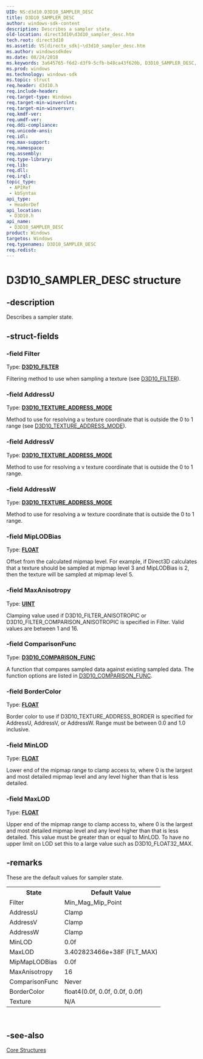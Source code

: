 ```yaml
---
UID: NS:d3d10.D3D10_SAMPLER_DESC
title: D3D10_SAMPLER_DESC
author: windows-sdk-content
description: Describes a sampler state.
old-location: direct3d10\d3d10_sampler_desc.htm
tech.root: direct3d10
ms.assetid: VS|directx_sdk|~\d3d10_sampler_desc.htm
ms.author: windowssdkdev
ms.date: 08/24/2018
ms.keywords: 3a645765-f6d2-d3f9-5cfb-b48ca43f620b, D3D10_SAMPLER_DESC, D3D10_SAMPLER_DESC structure [Direct3D 10], d3d10/D3D10_SAMPLER_DESC, direct3d10.d3d10_sampler_desc
ms.prod: windows
ms.technology: windows-sdk
ms.topic: struct
req.header: d3d10.h
req.include-header: 
req.target-type: Windows
req.target-min-winverclnt: 
req.target-min-winversvr: 
req.kmdf-ver: 
req.umdf-ver: 
req.ddi-compliance: 
req.unicode-ansi: 
req.idl: 
req.max-support: 
req.namespace: 
req.assembly: 
req.type-library: 
req.lib: 
req.dll: 
req.irql: 
topic_type:
 - APIRef
 - kbSyntax
api_type:
 - HeaderDef
api_location:
 - D3D10.h
api_name:
 - D3D10_SAMPLER_DESC
product: Windows
targetos: Windows
req.typenames: D3D10_SAMPLER_DESC
req.redist: 
---
```


# D3D10_SAMPLER_DESC structure


## -description


Describes a sampler state.


## -struct-fields




### -field Filter

Type: <b><a href="https://msdn.microsoft.com/b727c1b0-98dc-4b2e-a96f-de199d5f7fd5">D3D10_FILTER</a></b>

Filtering method to use when sampling a texture (see <a href="https://msdn.microsoft.com/b727c1b0-98dc-4b2e-a96f-de199d5f7fd5">D3D10_FILTER</a>).


### -field AddressU

Type: <b><a href="https://msdn.microsoft.com/2f664aeb-1d6c-4705-aa2f-bd6b32cc410b">D3D10_TEXTURE_ADDRESS_MODE</a></b>

Method to use for resolving a u texture coordinate that is outside the 0 to 1 range (see <a href="https://msdn.microsoft.com/2f664aeb-1d6c-4705-aa2f-bd6b32cc410b">D3D10_TEXTURE_ADDRESS_MODE</a>).


### -field AddressV

Type: <b><a href="https://msdn.microsoft.com/2f664aeb-1d6c-4705-aa2f-bd6b32cc410b">D3D10_TEXTURE_ADDRESS_MODE</a></b>

Method to use for resolving a v texture coordinate that is outside the 0 to 1 range.


### -field AddressW

Type: <b><a href="https://msdn.microsoft.com/2f664aeb-1d6c-4705-aa2f-bd6b32cc410b">D3D10_TEXTURE_ADDRESS_MODE</a></b>

Method to use for resolving a w texture coordinate that is outside the 0 to 1 range.


### -field MipLODBias

Type: <b><a href="https://msdn.microsoft.com/4553cafc-450e-4493-a4d4-cb6e2f274d46">FLOAT</a></b>

Offset from the calculated mipmap level. For example, if Direct3D calculates that a texture should be sampled at mipmap level 3 and MipLODBias is 2, then the texture will be sampled at mipmap level 5.


### -field MaxAnisotropy

Type: <b><a href="https://msdn.microsoft.com/4553cafc-450e-4493-a4d4-cb6e2f274d46">UINT</a></b>

Clamping value used if D3D10_FILTER_ANISOTROPIC or D3D10_FILTER_COMPARISON_ANISOTROPIC is specified in Filter. Valid values are between 1 and 16.


### -field ComparisonFunc

Type: <b><a href="https://msdn.microsoft.com/e0d0d421-ebd0-441c-949b-97506703e3fa">D3D10_COMPARISON_FUNC</a></b>

A function that compares sampled data against existing sampled data. The function options are listed in <a href="https://msdn.microsoft.com/e0d0d421-ebd0-441c-949b-97506703e3fa">D3D10_COMPARISON_FUNC</a>.


### -field BorderColor

Type: <b><a href="https://msdn.microsoft.com/4553cafc-450e-4493-a4d4-cb6e2f274d46">FLOAT</a></b>

Border color to use if D3D10_TEXTURE_ADDRESS_BORDER is specified for AddressU, AddressV, or AddressW. Range must be between 0.0 and 1.0 inclusive.


### -field MinLOD

Type: <b><a href="https://msdn.microsoft.com/4553cafc-450e-4493-a4d4-cb6e2f274d46">FLOAT</a></b>

Lower end of the mipmap range to clamp access to, where 0 is the largest and most detailed mipmap level and any level higher than that is less detailed.


### -field MaxLOD

Type: <b><a href="https://msdn.microsoft.com/4553cafc-450e-4493-a4d4-cb6e2f274d46">FLOAT</a></b>

Upper end of the mipmap range to clamp access to, where 0 is the largest and most detailed mipmap level and any level higher than that is less detailed. This value must be greater than or equal to MinLOD. To have no upper limit on LOD set this to a large value such as D3D10_FLOAT32_MAX.


## -remarks



These are the default values for sampler state.

<table>
<tr>
<th>State</th>
<th>Default Value</th>
</tr>
<tr>
<td>Filter</td>
<td>Min_Mag_Mip_Point</td>
</tr>
<tr>
<td>AddressU</td>
<td>Clamp</td>
</tr>
<tr>
<td>AddressV</td>
<td>Clamp</td>
</tr>
<tr>
<td>AddressW</td>
<td>Clamp</td>
</tr>
<tr>
<td>MinLOD</td>
<td>0.0f</td>
</tr>
<tr>
<td>MaxLOD</td>
<td>3.402823466e+38F (FLT_MAX)</td>
</tr>
<tr>
<td>MipMapLODBias</td>
<td>0.0f</td>
</tr>
<tr>
<td>MaxAnisotropy</td>
<td>16</td>
</tr>
<tr>
<td>ComparisonFunc</td>
<td>Never</td>
</tr>
<tr>
<td>BorderColor</td>
<td>float4(0.0f, 0.0f, 0.0f, 0.0f)</td>
</tr>
<tr>
<td>Texture</td>
<td>N/A</td>
</tr>
</table>
 




## -see-also




<a href="https://msdn.microsoft.com/84769515-3f3b-4464-9620-7b806bf905b3">Core Structures</a>
 

 

